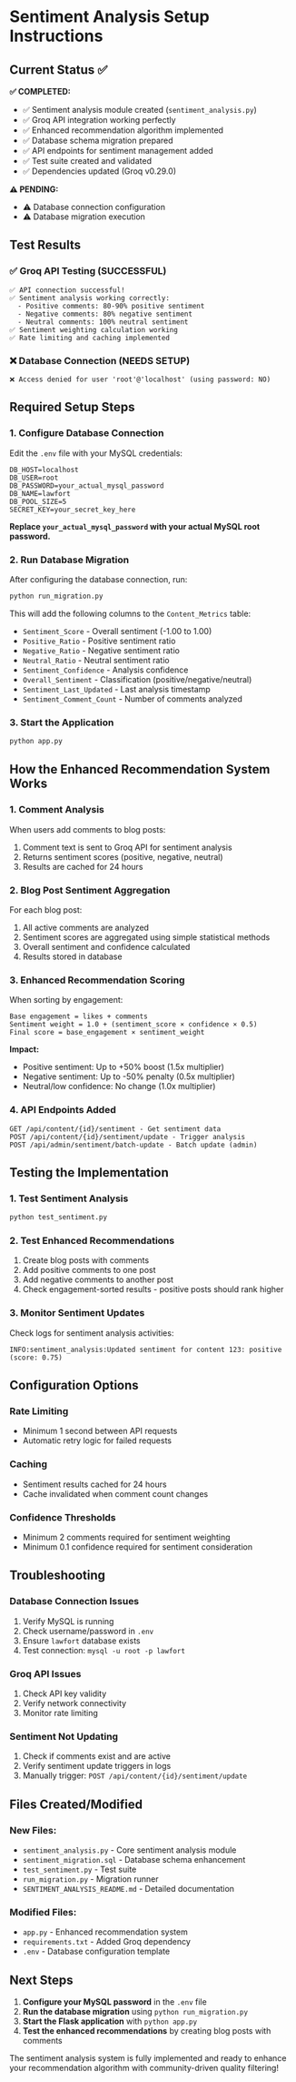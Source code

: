 # Sentiment Analysis Setup Instructions

## Current Status ✅

**✅ COMPLETED:**
- ✅ Sentiment analysis module created (`sentiment_analysis.py`)
- ✅ Groq API integration working perfectly
- ✅ Enhanced recommendation algorithm implemented
- ✅ Database schema migration prepared
- ✅ API endpoints for sentiment management added
- ✅ Test suite created and validated
- ✅ Dependencies updated (Groq v0.29.0)

**⚠️ PENDING:**
- ⚠️ Database connection configuration
- ⚠️ Database migration execution

## Test Results

### ✅ Groq API Testing (SUCCESSFUL)
```
✅ API connection successful!
✅ Sentiment analysis working correctly:
  - Positive comments: 80-90% positive sentiment
  - Negative comments: 80% negative sentiment  
  - Neutral comments: 100% neutral sentiment
✅ Sentiment weighting calculation working
✅ Rate limiting and caching implemented
```

### ❌ Database Connection (NEEDS SETUP)
```
❌ Access denied for user 'root'@'localhost' (using password: NO)
```

## Required Setup Steps

### 1. Configure Database Connection

Edit the `.env` file with your MySQL credentials:

```env
DB_HOST=localhost
DB_USER=root
DB_PASSWORD=your_actual_mysql_password
DB_NAME=lawfort
DB_POOL_SIZE=5
SECRET_KEY=your_secret_key_here
```

**Replace `your_actual_mysql_password` with your actual MySQL root password.**

### 2. Run Database Migration

After configuring the database connection, run:

```bash
python run_migration.py
```

This will add the following columns to the `Content_Metrics` table:
- `Sentiment_Score` - Overall sentiment (-1.00 to 1.00)
- `Positive_Ratio` - Positive sentiment ratio
- `Negative_Ratio` - Negative sentiment ratio  
- `Neutral_Ratio` - Neutral sentiment ratio
- `Sentiment_Confidence` - Analysis confidence
- `Overall_Sentiment` - Classification (positive/negative/neutral)
- `Sentiment_Last_Updated` - Last analysis timestamp
- `Sentiment_Comment_Count` - Number of comments analyzed

### 3. Start the Application

```bash
python app.py
```

## How the Enhanced Recommendation System Works

### 1. Comment Analysis
When users add comments to blog posts:
1. Comment text is sent to Groq API for sentiment analysis
2. Returns sentiment scores (positive, negative, neutral)
3. Results are cached for 24 hours

### 2. Blog Post Sentiment Aggregation
For each blog post:
1. All active comments are analyzed
2. Sentiment scores are aggregated using simple statistical methods
3. Overall sentiment and confidence calculated
4. Results stored in database

### 3. Enhanced Recommendation Scoring
When sorting by engagement:
```
Base engagement = likes + comments
Sentiment weight = 1.0 + (sentiment_score × confidence × 0.5)
Final score = base_engagement × sentiment_weight
```

**Impact:**
- Positive sentiment: Up to +50% boost (1.5x multiplier)
- Negative sentiment: Up to -50% penalty (0.5x multiplier)
- Neutral/low confidence: No change (1.0x multiplier)

### 4. API Endpoints Added

```
GET /api/content/{id}/sentiment - Get sentiment data
POST /api/content/{id}/sentiment/update - Trigger analysis
POST /api/admin/sentiment/batch-update - Batch update (admin)
```

## Testing the Implementation

### 1. Test Sentiment Analysis
```bash
python test_sentiment.py
```

### 2. Test Enhanced Recommendations
1. Create blog posts with comments
2. Add positive comments to one post
3. Add negative comments to another post
4. Check engagement-sorted results - positive posts should rank higher

### 3. Monitor Sentiment Updates
Check logs for sentiment analysis activities:
```
INFO:sentiment_analysis:Updated sentiment for content 123: positive (score: 0.75)
```

## Configuration Options

### Rate Limiting
- Minimum 1 second between API requests
- Automatic retry logic for failed requests

### Caching
- Sentiment results cached for 24 hours
- Cache invalidated when comment count changes

### Confidence Thresholds
- Minimum 2 comments required for sentiment weighting
- Minimum 0.1 confidence required for sentiment consideration

## Troubleshooting

### Database Connection Issues
1. Verify MySQL is running
2. Check username/password in `.env`
3. Ensure `lawfort` database exists
4. Test connection: `mysql -u root -p lawfort`

### Groq API Issues
1. Check API key validity
2. Verify network connectivity
3. Monitor rate limiting

### Sentiment Not Updating
1. Check if comments exist and are active
2. Verify sentiment update triggers in logs
3. Manually trigger: `POST /api/content/{id}/sentiment/update`

## Files Created/Modified

### New Files:
- `sentiment_analysis.py` - Core sentiment analysis module
- `sentiment_migration.sql` - Database schema enhancement
- `test_sentiment.py` - Test suite
- `run_migration.py` - Migration runner
- `SENTIMENT_ANALYSIS_README.md` - Detailed documentation

### Modified Files:
- `app.py` - Enhanced recommendation system
- `requirements.txt` - Added Groq dependency
- `.env` - Database configuration template

## Next Steps

1. **Configure your MySQL password** in the `.env` file
2. **Run the database migration** using `python run_migration.py`
3. **Start the Flask application** with `python app.py`
4. **Test the enhanced recommendations** by creating blog posts with comments

The sentiment analysis system is fully implemented and ready to enhance your recommendation algorithm with community-driven quality filtering!
